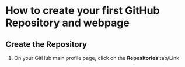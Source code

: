 # How to create your first GitHub Repository and webpage

## Create the Repository

1. On your GitHub main profile page, click on the __Repositories__ tab/Link
